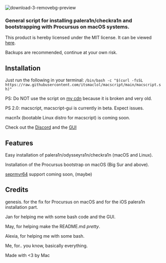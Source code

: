 ![download-3-removebg-preview](https://github.com/itsmaclol/macscript/assets/130684812/0693d09a-ad9f-48a4-b805-18d2396aa8ac)

<h3 align="left">General script for installing palera1n/checkra1n and bootstrapping with Procursus on macOS systems.</h3>

This product is hereby licensed under the MIT license. It can be viewed [here](https://github.com/itsmaclol/macscript/blob/main/LICENSE).

Backups are recommended, continue at your own risk.

## Installation

Just run the following in your terminal:
`/bin/bash -c "$(curl -fsSL https://raw.githubusercontent.com/itsmaclol/macscript/main/macscript.sh)"`

PS: Do NOT use the script on [my cdn](https://cdn.planks.ml/scripts) because it is broken and very old.

PS 2.0: macscript, macscript-gui is currently in beta. Expect issues.

macn1x (bootable Linux distro for macscript) is coming soon.

Check out the [Discord](https://discord.gg/4nAfQthY6h)
and the [GUI](https://github.com/itsmaclol/macscript-gui)

## Features
Easy installation of palera1n/odysseyra1n/checkra1n (macOS and Linux).

Installation of the Procursus bootstrap on macOS (Big Sur and above).

[seprmvr64](https://github.com/mineek/seprmvr64) support coming soon, (maybe)

## Credits
genesis. for the fix for Procursus on macOS and for the iOS palera1n installation part.

Jan for helping me with some bash code and the GUI.

May, for helping make the README.md *pretty*.

Alexia, for helping me with some bash.

Me, for.. you know, basically everything.

Made with <3 by Mac
